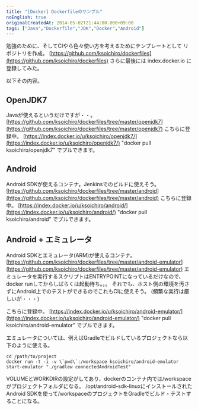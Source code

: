 ```yaml
---
title: "[Docker] Dockerfileのサンプル"
noEnglish: true
originalCreatedAt: 2014-05-02T21:44:00.000+09:00
tags: ["Java","Dockerfile","JDK","Docker","Android"]
---
```

勉強のために、そしてCIやら色々使い方を考えるためにテンプレートとして
リポジトリを作成。
[https://github.com/ksoichiro/dockerfiles](https://github.com/ksoichiro/dockerfiles)
さらに最後には index.docker.io に登録してみた。

以下その内容。
<!--more-->
## OpenJDK7

Javaが使えるというだけですが・・。
[https://github.com/ksoichiro/dockerfiles/tree/master/openjdk7](https://github.com/ksoichiro/dockerfiles/tree/master/openjdk7)
こちらに登録中。
[https://index.docker.io/u/ksoichiro/openjdk7/](https://index.docker.io/u/ksoichiro/openjdk7/)
"docker pull ksoichiro/openjdk7" でプルできます。

## Android

Android SDKが使えるコンテナ。Jenkinsでのビルドに使えそう。
[https://github.com/ksoichiro/dockerfiles/tree/master/android](https://github.com/ksoichiro/dockerfiles/tree/master/android)
こちらに登録中。
[https://index.docker.io/u/ksoichiro/android/](https://index.docker.io/u/ksoichiro/android/)
"docker pull ksoichiro/android" でプルできます。

## Android + エミュレータ

Android SDKとエミュレータ(ARM)が使えるコンテナ。
[https://github.com/ksoichiro/dockerfiles/tree/master/android-emulator](https://github.com/ksoichiro/dockerfiles/tree/master/android-emulator)
エミュレータを実行するスクリプトはENTRYPOINTになっているだけなので、docker runしてからしばらくは起動待ち。。。
それでも、ホスト側の環境を汚さずにAndroid上でのテストができるのでこれもCIに使えそう。
(頻繁な実行は厳しいが・・・)

こちらに登録中。
[https://index.docker.io/u/ksoichiro/android-emulator/](https://index.docker.io/u/ksoichiro/android-emulator/)
"docker pull ksoichiro/android-emulator" でプルできます。

エミュレータについては、例えばGradleでビルドしているプロジェクトなら以下のように使える。

```
cd /path/to/project
docker run -t -i -v \`pwd\`:/workspace ksoichiro/android-emulator start-emulator "./gradlew connectedAndroidTest"
```

VOLUMEとWORKDIRの設定がしてあり、dockerのコンテナ内では/workspaceがプロジェクトフォルダになる。
/opt/android-sdk-linuxにインストールされたAndroid SDKを使って/workspaceのプロジェクトをGradleでビルド・テストすることになる。
